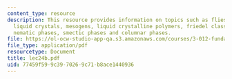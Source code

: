 ```yaml
---
content_type: resource
description: This resource provides information on topics such as fliessende krystalle!,
  liquid crystals, mesogens, liquid crystalline polymers, friedel classification,
  nematic phases, smectic phases and columnar phases.
file: https://ol-ocw-studio-app-qa.s3.amazonaws.com/courses/3-012-fundamentals-of-materials-science-fall-2005/77459f599c3970269c71b8ace1440936_lec24b.pdf
file_type: application/pdf
resourcetype: Document
title: lec24b.pdf
uid: 77459f59-9c39-7026-9c71-b8ace1440936
---
```

